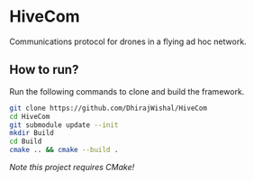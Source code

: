 # HiveCom

Communications protocol for drones in a flying ad hoc network.

## How to run?

Run the following commands to clone and build the framework.

```sh
git clone https://github.com/DhirajWishal/HiveCom
cd HiveCom
git submodule update --init
mkdir Build
cd Build
cmake .. && cmake --build .
```

*Note this project requires CMake!*
